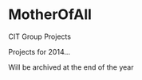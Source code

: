 MotherOfAll
===========

CIT Group Projects

Projects for 2014...

Will be archived at the end of the year
